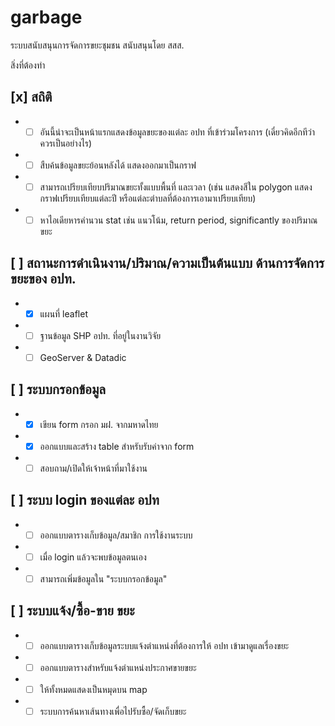 # garbage
ระบบสนับสนุนการจัดการขยะชุมชน สนับสนุนโดย สสส.


สิ่งที่ต้องทำ

## [x] สถิติ
- -[ ] อันนี้น่าจะเป็นหน้าแรกแสดงข้อมูลขยะของแต่ละ อปท ที่เข้าร่วมโครงการ (เดี๋ยวคิดอีกทีว่าควรเป็นอย่างไร)
- -[ ] สืบค้นข้อมูลขยะย้อนหลังได้ แสดงออกมาเป็นกราฟ 
- -[ ] สามารถเปรียบเทียบปริมาณขยะทั้งแบบพื้นที่ และเวลา (เช่น แสดงสีใน polygon แสดงกราฟเปรียบเทียบแต่ละปี หรือแต่ละตำบลที่ต้องการเอามาเปรียบเทียบ)
- -[ ] หาไอเดียหารคำนวน stat เช่น แนวโน้ม, return period, significantly ของปริมาณขยะ  

## [ ] สถานะการดำเนินงาน/ปริมาณ/ความเป็นต้นแบบ ด้านการจัดการขยะของ อปท.
- -[x] แผนที่ leaflet
- -[ ] ฐานข้อมูล SHP อปท. ที่อยู่ในงานวิจัย
- -[ ] GeoServer & Datadic 

## [ ] ระบบกรอกข้อมูล
- -[x] เขียน form กรอก มฝ. จากมหาดไทย
- -[x] ออกแบบและสร้าง table สำหรับรับค่าจาก form 
- -[ ] สอบถาม/เปิดให้เจ้าหน้าที่มาใช้งาน

## [ ] ระบบ login ของแต่ละ อปท
- -[ ] ออกแบบตารางเก็บข้อมูล/สมาชิก การใช้งานระบบ
- -[ ] เมื่อ login แล้วจะพบข้อมูลตนเอง
- -[ ] สามารถเพิ่มข้อมูลใน "ระบบกรอกข้อมูล"

## [ ] ระบบแจ้ง/ซื้อ-ขาย ขยะ
- -[ ] ออกแบบตารางเก็บข้อมูลระบบแจ้งตำแหน่งที่ต้องการให้ อปท เข้ามาดูแลเรื่องขยะ
- -[ ] ออกแบบตารางสำหรับแจ้งตำแหน่งประกาศขายขยะ 
- -[ ] ให้ทั้งหมดแสดงเป็นหมุดบน map
- -[ ] ระบบการค้นหาเส้นทางเพื่อไปรับซื้อ/จัดเก็บขยะ
